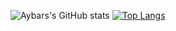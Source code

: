 ![Aybars's GitHub stats](https://github-readme-stats.vercel.app/api?username=aybarsnazlica&show_icons=true&theme=transparent)
[![Top Langs](https://github-readme-stats.vercel.app/api/top-langs/?username=aybarsnazlica&layout=compact&theme=transparent)](https://github.com/aybarsnazlica/github-readme-stats)
